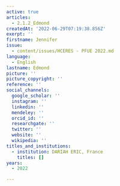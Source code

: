 ```yaml
---
active: true
articles:
  - 2.1.2_Edmond
createdAt: '2022-06-29T07:19:38.856Z'
exerpt: ''
firstname: Jennifer
issue:
  - content/issues/HCERES - PFUE 2022.md
language:
  - English
lastname: Edmond
picture: ''
picture_copyright: ''
reference: ''
social_channels:
  google_scholar: ''
  instagram: ''
  linkedin: ''
  mendeley: ''
  orcid_id: ''
  researchgate: ''
  twitter: ''
  website: ''
  wikipedia: ''
titles_and_institutions:
  - institution: DARIAH ERIC, France
    titles: []
years:
  - 2022

---
```

